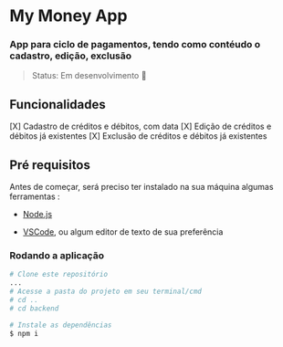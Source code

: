 # My Money App

### App para ciclo de pagamentos, tendo como contéudo o cadastro, edição, exclusão

> Status: Em desenvolvimento 🚧

## Funcionalidades
[X] Cadastro de créditos e débitos, com data
[X] Edição de créditos e débitos já existentes
[X] Exclusão de créditos e débitos já existentes

## **Pré requisitos**
Antes de começar, será preciso ter instalado na sua máquina algumas ferramentas :
- [Node.js](https://nodejs.org/en/)
  
- [VSCode](https://code.visualstudio.com/), ou algum editor de texto de sua preferência
  
### Rodando a aplicação
```bash
# Clone este repositório
...
# Acesse a pasta do projeto em seu terminal/cmd
# cd ..
# cd backend

# Instale as dependências
$ npm i



```